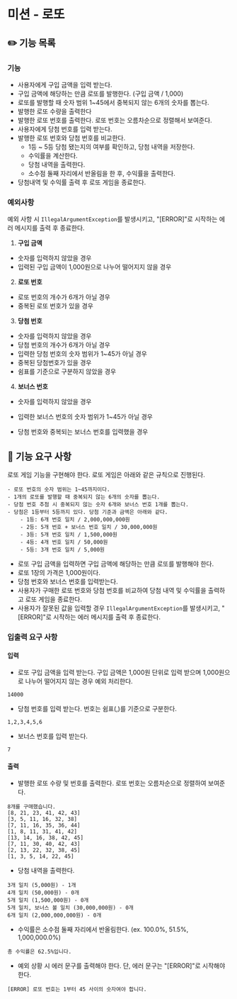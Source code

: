 # 미션 - 로또

## ✏️ 기능 목록

### 기능 

- 사용자에게 구입 금액을 입력 받는다.
- 구입 금액에 해당하는 만큼 로또를 발행한다. (구입 금액 / 1,000)
- 로또를 발행할 때 숫자 범위 1~45에서 중복되지 않는 6개의 숫자를 뽑는다.
- 발행한 로또 수량을 출력한다
- 발행한 로또 번호를 출력한다. 로또 번호는 오름차순으로 정렬해서 보여준다.
- 사용자에게 당첨 번호를 입력 받는다.
- 발행한 로또 번호와 당첨 번호를 비교한다.
  - 1등 ~ 5등 당첨 됐는지의 여부를 확인하고, 당첨 내역을 저장한다.
  - 수익률을 계산한다.
  - 당첨 내역을 출력한다.
  - 소수점 둘째 자리에서 반올림을 한 후, 수익률을 출력한다.
- 당첨내역 및 수익률 출력 후 로또 게임을 종료한다.



### 예외사항

예외 사항 시  `IllegalArgumentException`를 발생시키고, "[ERROR]"로 시작하는 에러 메시지를 출력 후 종료한다.

1. **구입 금액**

- 숫자를 입력하지 않았을 경우
- 입력된 구입 금액이 1,000원으로 나누어 떨어지지 않을 경우



2. **로또 번호**

- 로또 번호의 개수가 6개가 아닐 경우
- 중복된 로또 번호가 있을 경우



3. **당첨 번호**

- 숫자를 입력하지 않았을 경우
- 당첨 번호의 개수가 6개가 아닐 경우
- 입력한 당첨 번호의 숫자 범위가 1~45가 아닐 경우
- 중복된 당첨번호가 있을 경우
- 쉼표를 기준으로 구분하지 않았을 경우



4. **보너스 번호**

- 숫자를 입력하지 않았을 경우

- 입력한 보너스 번호의 숫자 범위가 1~45가 아닐 경우

- 당첨 번호와 중복되는 보너스 번호를 입력했을 경우

  

## 🚀 기능 요구 사항

로또 게임 기능을 구현해야 한다. 로또 게임은 아래와 같은 규칙으로 진행된다.

```
- 로또 번호의 숫자 범위는 1~45까지이다.
- 1개의 로또를 발행할 때 중복되지 않는 6개의 숫자를 뽑는다.
- 당첨 번호 추첨 시 중복되지 않는 숫자 6개와 보너스 번호 1개를 뽑는다.
- 당첨은 1등부터 5등까지 있다. 당첨 기준과 금액은 아래와 같다.
    - 1등: 6개 번호 일치 / 2,000,000,000원
    - 2등: 5개 번호 + 보너스 번호 일치 / 30,000,000원
    - 3등: 5개 번호 일치 / 1,500,000원
    - 4등: 4개 번호 일치 / 50,000원
    - 5등: 3개 번호 일치 / 5,000원
```

- 로또 구입 금액을 입력하면 구입 금액에 해당하는 만큼 로또를 발행해야 한다.
- 로또 1장의 가격은 1,000원이다.
- 당첨 번호와 보너스 번호를 입력받는다.
- 사용자가 구매한 로또 번호와 당첨 번호를 비교하여 당첨 내역 및 수익률을 출력하고 로또 게임을 종료한다.
- 사용자가 잘못된 값을 입력할 경우 `IllegalArgumentException`를 발생시키고, "[ERROR]"로 시작하는 에러 메시지를 출력 후 종료한다.

### 입출력 요구 사항

#### 입력

- 로또 구입 금액을 입력 받는다. 구입 금액은 1,000원 단위로 입력 받으며 1,000원으로 나누어 떨어지지 않는 경우 예외 처리한다.

```
14000
```

- 당첨 번호를 입력 받는다. 번호는 쉼표(,)를 기준으로 구분한다.

```
1,2,3,4,5,6
```

- 보너스 번호를 입력 받는다.

```
7
```

#### 출력

- 발행한 로또 수량 및 번호를 출력한다. 로또 번호는 오름차순으로 정렬하여 보여준다.

```
8개를 구매했습니다.
[8, 21, 23, 41, 42, 43] 
[3, 5, 11, 16, 32, 38] 
[7, 11, 16, 35, 36, 44] 
[1, 8, 11, 31, 41, 42] 
[13, 14, 16, 38, 42, 45] 
[7, 11, 30, 40, 42, 43] 
[2, 13, 22, 32, 38, 45] 
[1, 3, 5, 14, 22, 45]
```

- 당첨 내역을 출력한다.

```
3개 일치 (5,000원) - 1개
4개 일치 (50,000원) - 0개
5개 일치 (1,500,000원) - 0개
5개 일치, 보너스 볼 일치 (30,000,000원) - 0개
6개 일치 (2,000,000,000원) - 0개
```

- 수익률은 소수점 둘째 자리에서 반올림한다. (ex. 100.0%, 51.5%, 1,000,000.0%)

```
총 수익률은 62.5%입니다.
```

- 예외 상황 시 에러 문구를 출력해야 한다. 단, 에러 문구는 "[ERROR]"로 시작해야 한다.

```
[ERROR] 로또 번호는 1부터 45 사이의 숫자여야 합니다.
```

